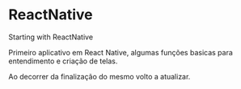 # ReactNative
Starting with ReactNative

Primeiro aplicativo em React Native, algumas funções basicas para entendimento e criação de telas.

Ao decorrer da finalização do mesmo volto a atualizar.
